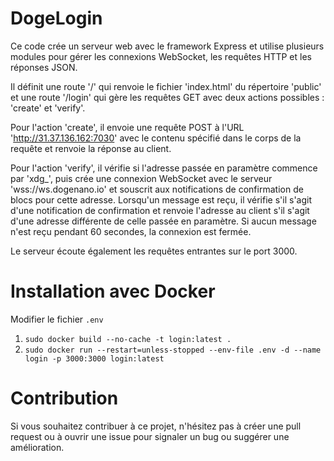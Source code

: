 # DogeLogin

Ce code crée un serveur web avec le framework Express et utilise plusieurs modules pour gérer les connexions WebSocket, les requêtes HTTP et les réponses JSON.

Il définit une route '/' qui renvoie le fichier 'index.html' du répertoire 'public' et une route '/login' qui gère les requêtes GET avec deux actions possibles : 'create' et 'verify'.

Pour l'action 'create', il envoie une requête POST à l'URL 'http://31.37.136.162:7030' avec le contenu spécifié dans le corps de la requête et renvoie la réponse au client.

Pour l'action 'verify', il vérifie si l'adresse passée en paramètre commence par 'xdg_', puis crée une connexion WebSocket avec le serveur 'wss://ws.dogenano.io' et souscrit aux notifications de confirmation de blocs pour cette adresse. Lorsqu'un message est reçu, il vérifie s'il s'agit d'une notification de confirmation et renvoie l'adresse au client s'il s'agit d'une adresse différente de celle passée en paramètre. Si aucun message n'est reçu pendant 60 secondes, la connexion est fermée.

Le serveur écoute également les requêtes entrantes sur le port 3000.

# Installation avec Docker

Modifier le fichier `.env`

1) `sudo docker build --no-cache -t login:latest .`
2) `sudo docker run --restart=unless-stopped --env-file .env -d --name login -p 3000:3000 login:latest`

# Contribution

Si vous souhaitez contribuer à ce projet, n'hésitez pas à créer une pull request ou à ouvrir une issue pour signaler un bug ou suggérer une amélioration.
